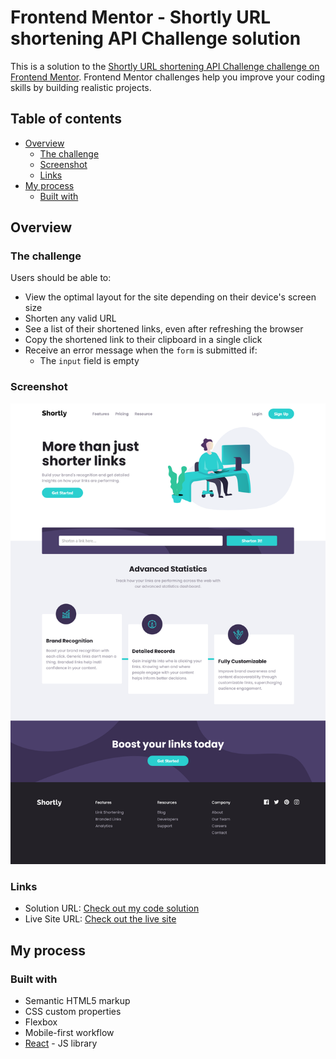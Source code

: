 # Frontend Mentor - Shortly URL shortening API Challenge solution

This is a solution to the [Shortly URL shortening API Challenge challenge on Frontend Mentor](https://www.frontendmentor.io/challenges/url-shortening-api-landing-page-2ce3ob-G). Frontend Mentor challenges help you improve your coding skills by building realistic projects.

## Table of contents

- [Overview](#overview)
  - [The challenge](#the-challenge)
  - [Screenshot](#screenshot)
  - [Links](#links)
- [My process](#my-process)
  - [Built with](#built-with)

## Overview

### The challenge

Users should be able to:

- View the optimal layout for the site depending on their device's screen size
- Shorten any valid URL
- See a list of their shortened links, even after refreshing the browser
- Copy the shortened link to their clipboard in a single click
- Receive an error message when the `form` is submitted if:
  - The `input` field is empty

### Screenshot

![](./src/assets/shortly%20app.png)

### Links

- Solution URL: [Check out my code solution](https://github.com/sean365-bit/Shortly-App/tree/main)
- Live Site URL: [Check out the live site](https://sean365-bit.github.io/Shortly-App/)

## My process

### Built with

- Semantic HTML5 markup
- CSS custom properties
- Flexbox
- Mobile-first workflow
- [React](https://reactjs.org/) - JS library
